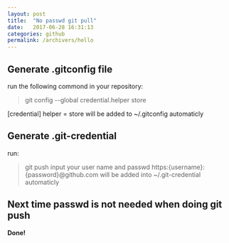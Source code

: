 ```yaml
---
layout: post
title:  "No passwd git pull"
date:   2017-06-28 16:31:13
categories: github
permalink: /archivers/hello
---
```


## Generate .gitconfig file ##
run the following commond in your repository:

> git config --global credential.helper store

[credential]
    helper = store
will be added to ~/.gitconfig automaticly

## Generate .git-credential ##
run: 
> git push 
input your user name and passwd
https:{username}:{password}@github.com 
will be added into ~/.git-credential automaticly

## Next time passwd is not needed when doing git push ##
**Done!**

